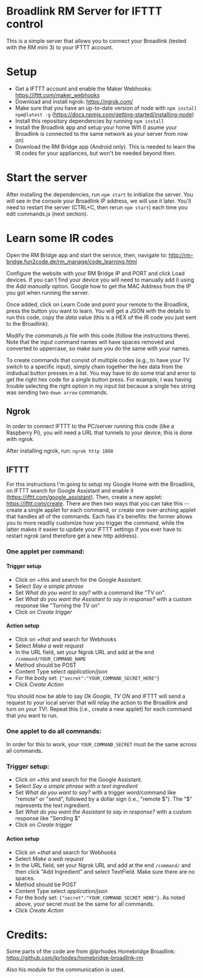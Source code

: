 # Broadlink RM Server for IFTTT control

This is a simple server that allows you to connect your Broadlink (tested with the RM mini 3) to your IFTTT account.

# Setup
- Get a IFTTT account and enable the Maker Webhooks: https://ifttt.com/maker_webhooks
- Download and install ngrok: https://ngrok.com/
- Make sure that you have an up-to-date version of node with ```npm install npm@latest -g``` (https://docs.npmjs.com/getting-started/installing-node)
- Install this repository dependencies by running ```npm install```
- Install the Broadlink app and setup your home Wifi (I asume your Broadlink is connected to the same network as your server from now on)
- Download the RM Bridge app (Android only). This is needed to learn the IR codes for your appliances, but won't be needed beyond then.

# Start the server
After installing the dependencies, run ```npm start``` to initialize the server. You will see in the console your Broadlink IP address, we will use it later.  You'll need to restart the server (CTRL+C, then rerun ```npm start```) each time you edit commands.js (next section).

# Learn some IR codes
Open the RM Bridge app and start the service, then, navigate to: http://rm-bridge.fun2code.de/rm_manage/code_learning.html

Configure the website with your RM Bridge IP and PORT and click Load devices. If you can't find your device you will need to manually add it using the *Add manually* option. Google how to get the MAC Address from the IP you got when running the server.

Once added, click on Learn Code and point your remote to the Broadlink, press the button you want to learn. You will get a JSON with the details to run this code, copy the *data* value (this is a HEX of the IR code you just sent to the Broadlink).

Modify the *commands.js* file with this code (follow the instructions there).  Note that the input command names will have spaces removed and converted to uppercase, so make sure you do the same with your names.  

To create commands that consist of multiple codes (e.g., to have your TV switch to a specific input), simply chain together the hex data from the indivdual button presses in a list.  You may have to do some trial and error to get the right hex code for a *single* button press.  For example, I was having trouble selecting the right option in my input list because a single hex string was sending two ```down arrow``` commands.

## Ngrok
In order to connect IFTTT to the PC/server running this code (like a Raspberry Pi), you will need a URL that tunnels to your device, this is done with ngrok. 

After installing ngrok, run: ```ngrok http 1880```

## IFTTT
For this instructions I'm going to setup my Google Home with the Broadlink, on IFTTT search for Google Assistant and enable it (https://ifttt.com/google_assistant). Then, create a new applet: https://ifttt.com/create.  There are then two ways that you can take this -- create a single applet for each command, or create one over-arching applet that handles all of the commands.  Each has it's benefits:  the former allows you to more readily customize how you trigger the command, while the latter makes it easier to update your IFTTT settings if you ever have to restart ngrok (and therefore get a new http address).

### One applet per command:

#### Trigger setup
- Click on *+this* and search for the Google Assistant.
- Select *Say a simple phrase*
- Set *What do you want to say?* with a command like "TV on".
- Set *What do you want the Assistant to say in response?* with a custom response like "Turning the TV on"
- Click on *Create trigger*

#### Action setup
- Click on *+that* and search for Webhooks
- Select *Make a web request*
- In the URL field, set your Ngrok URL and add at the end ```/command/YOUR_COMMAND_NAME```
- Method should be POST
- Content Type select *application/json*
- For the body set: ```{"secret":"YOUR_COMMAND_SECRET_HERE"}```
- Click *Create Action*

You should now be able to say *Ok Google, TV ON* and IFTTT will send a request to your local server that will relay the action to the Broadlink and turn on your TV!.  Repeat this (i.e., create a new applet) for each command that you want to run.

### One applet to do all commands:

In order for this to work, your ```YOUR_COMMAND_SECRET``` must be the same across all commands.

### Trigger setup:
- Click on *+this* and search for the Google Assistant.
- Select *Say a simple phrase with a text ingredient*
- Set *What do you want to say?* with a trigger word/command like "remote" or "send", followed by a dollar sign (i.e., "remote $").  The "$" represents the text ingredient.
- Set *What do you want the Assistant to say in response?* with a custom response like "Sending $"
- Click on *Create trigger*

#### Action setup
- Click on *+that* and search for Webhooks
- Select *Make a web request*
- In the URL field, set your Ngrok URL and add at the end ```/command/``` and then click "Add Ingredient" and select TextField.  Make sure there are no spaces.
- Method should be POST
- Content Type select *application/json*
- For the body set: ```{"secret":"YOUR_COMMAND_SECRET_HERE"}```.  As noted above, your secret must be the same for all commands.
- Click *Create Action*

# Credits:
Some parts of the code are from @lprhodes Homebridge Broadlink:
https://github.com/lprhodes/homebridge-broadlink-rm

Also his module for the communication is used.
